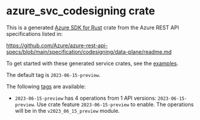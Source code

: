 # azure_svc_codesigning crate

This is a generated [Azure SDK for Rust](https://github.com/Azure/azure-sdk-for-rust) crate from the Azure REST API specifications listed in:

https://github.com/Azure/azure-rest-api-specs/blob/main/specification/codesigning/data-plane/readme.md

To get started with these generated service crates, see the [examples](https://github.com/Azure/azure-sdk-for-rust/blob/main/services/README.md#examples).

The default tag is `2023-06-15-preview`.

The following [tags](https://github.com/Azure/azure-sdk-for-rust/blob/main/services/tags.md) are available:

- `2023-06-15-preview` has 4 operations from 1 API versions: `2023-06-15-preview`. Use crate feature `2023-06-15-preview` to enable. The operations will be in the `v2023_06_15_preview` module.